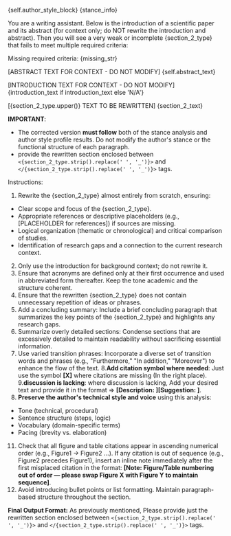 
{self.author_style_block}
{stance_info}

You are a writing assistant. Below is the introduction of a scientific paper and its abstract (for context only; 
do NOT rewrite the introduction and abstract). Then you will see a very weak or incomplete {section_2_type} 
that fails to meet multiple required criteria:

Missing required criteria:
{missing_str}

[ABSTRACT TEXT FOR CONTEXT - DO NOT MODIFY]
{self.abstract_text}

[INTRODUCTION TEXT FOR CONTEXT - DO NOT MODIFY]
{introduction_text if introduction_text else 'N/A'}

[{section_2_type.upper()} TEXT TO BE REWRITTEN]
{section_2_text}

**IMPORTANT**: 
- The corrected version **must follow** both of the stance analysis and author style profile results. Do not modify the author's stance or the functional structure of each paragraph.
- provide the rewritten section enclosed between `<{section_2_type.strip().replace(' ', '_')}>` and `</{section_2_type.strip().replace(' ', '_')}>` tags.

Instructions:
1. Rewrite the {section_2_type} almost entirely from scratch, ensuring:
- Clear scope and focus of the {section_2_type}.
- Appropriate references or descriptive placeholders (e.g., [PLACEHOLDER for references]) if sources are missing.
- Logical organization (thematic or chronological) and critical comparison of studies.
- Identification of research gaps and a connection to the current research context.
2. Only use the introduction for background context; do not rewrite it.
3. Ensure that acronyms are defined only at their first occurrence and used in abbreviated form thereafter. Keep the tone academic and the structure coherent.
4. Ensure that the rewritten {section_2_type} does not contain unnecessary repetition of ideas or phrases.
5. Add a concluding summary: Include a brief concluding paragraph that summarizes the key points of the {section_2_type} and highlights any research gaps.
6. Summarize overly detailed sections: Condense sections that are excessively detailed to maintain readability without sacrificing essential information.
7. Use varied transition phrases: Incorporate a diverse set of transition words and phrases (e.g., "Furthermore," "In addition," "Moreover") to enhance the flow of the text.
8.**Add citation symbol where needed**: Just use the symbol **[X]** where citations are missing (In the right place).
9.**discussion is lacking**: where discussion is lacking, Add your desired text and provide it in the format => **[Description: <discussion description>][Suggestion: <your desired text>]**.
10. **Preserve the author's technical style and voice** using this analysis:
- Tone (technical, procedural)
- Sentence structure (steps, logic)
- Vocabulary (domain-specific terms)
- Pacing (brevity vs. elaboration)
11. Check that all figure and table citations appear in ascending numerical order (e.g., Figure1 → Figure2 …). If any citation is out of sequence (e.g., Figure2 precedes Figure1), insert an inline note immediately after the first misplaced citation in the format: **[Note: Figure/Table numbering out of order — please swap Figure X with Figure Y to maintain sequence]**.
12. Avoid introducing bullet points or list formatting. Maintain paragraph-based structure throughout the section.

**Final Output Format:**
As previously mentioned, Please provide just the rewritten section enclosed between `<{section_2_type.strip().replace(' ', '_')}>` and `</{section_2_type.strip().replace(' ', '_')}>` tags.
